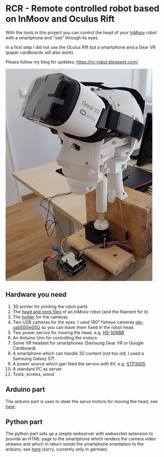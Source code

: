 # RCR - Remote controlled robot based on InMoov and Oculus Rift

With the tools in this project you can control the head of your [InMoov](http://inmoov.fr) robot with a smartphone and "see" through its eyes.

In a first step I did not use the Oculus Rift but a smartphone and a Gear VR (paper cardboards will also work).

Please follow my blog for updates: https://rc-robot.blogspot.com/

![Robot head with VR headset](images/20170829_142742.jpg)

## Hardware you need

1. 3D printer for printing the robot parts
1. The [head and neck files](http://inmoov.fr/build-yours/) of an InMoov robot (and the filament for it)
1. The [holder](https://www.thingiverse.com/thing:2506304) for the cameras
1. Two USB cameras for the eyes. I used 180° fisheye cameras [elp-usb500w05G](https://www.amazon.de/ELP-Webcam-illumination-Objektiv-Verzerrung/dp/B01MZZ2MII/ref=sr_1_13?ie=UTF8&qid=1504009019&sr=8-13&keywords=elp&th=1) so you can leave them fixed in the robot head.
1. Two power servos for moving the head, e.g. [HS-508BB](https://www.amazon.de/Unbekannt-HRC31805S-Hitec-Servo-HS-805BB/dp/B0006O3X2M)
1. An Arduino Uno for controlling the motors
1. Some VR headset for smartphones (Samsung Gear VR or Google Cardboard)
1. A smartphone which can handle 3D content (not too old, I used a Samsung Galaxy S7)
1. A power source which gan feed the servos with 6V, e.g. [STP3005](https://www.amazon.de/KKmoon-Regulierte-DC-Stromversorgung-Einstellbare-Ausgangsspannung/dp/B01K1S325U/ref=sr_1_1?s=toys&ie=UTF8&qid=1504009497&sr=8-1&keywords=stp3005)
1. A standard PC as server
1. Tools, screws, wood

## Arduino part

The arduino part is uses to steer the servo motors for moving the head, see [here](arduino/README.md).

## Python part

The python part sets up a simple webserver with websocket extension to provide an HTML page
to the smartphone which renders the camera video streams and which in return sends the smartphone orientation to the arduino, see [here](python/README.md) (sorry, currently only in german).